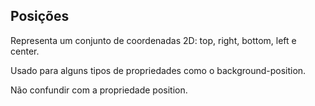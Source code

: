 ## Posições

<position>

Representa um conjunto de coordenadas 2D: top, right, bottom, left e center.

Usado para alguns tipos de propriedades como o background-position.

Não confundir com a propriedade position.
